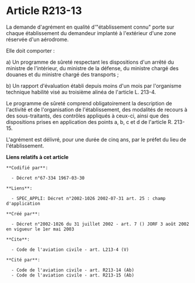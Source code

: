 # Article R213-13

La demande d'agrément en qualité d'"établissement connu" porte sur chaque établissement du demandeur implanté à l'extérieur
d'une zone réservée d'un aérodrome.

Elle doit comporter :

a) Un programme de sûreté respectant les dispositions d'un arrêté du ministre de l'intérieur, du ministre de la défense, du
ministre chargé des douanes et du ministre chargé des transports ;

b) Un rapport d'évaluation établi depuis moins d'un mois par l'organisme technique habilité visé au troisième alinéa de
l'article L. 213-4.

Le programme de sûreté comprend obligatoirement la description de l'activité et de l'organisation de l'établissement, des
modalités de recours à des sous-traitants, des contrôles appliqués à ceux-ci, ainsi que des dispositions prises en
application des points a, b, c et d de l'article R. 213-15.

L'agrément est délivré, pour une durée de cinq ans, par le préfet du lieu de l'établissement.

**Liens relatifs à cet article**

	**Codifié par**:

	  - Décret n°67-334 1967-03-30

	**Liens**:

	  - SPEC_APPLI: Décret n°2002-1026 2002-07-31 art. 25 : champ d'application

	**Créé par**:

	  - Décret n°2002-1026 du 31 juillet 2002 - art. 7 () JORF 3 août 2002 en vigueur le 1er mai 2003

	**Cite**:

	  - Code de l'aviation civile - art. L213-4 (V)

	**Cité par**:

	  - Code de l'aviation civile - art. R213-14 (Ab)
	  - Code de l'aviation civile - art. R213-15 (Ab)
